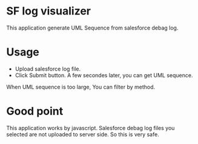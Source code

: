 # SF log visualizer
This application generate UML Sequence from salesforce debag log.

# Usage
- Upload salesforce log file.
- Click Submit button. A few secondes later, you can get UML sequence.

When UML sequence is too large, You can filter by method.

# Good point
This application works by javascript.
Salesforce debag log files you selected are not uploaded to server side.
So this is very safe.
